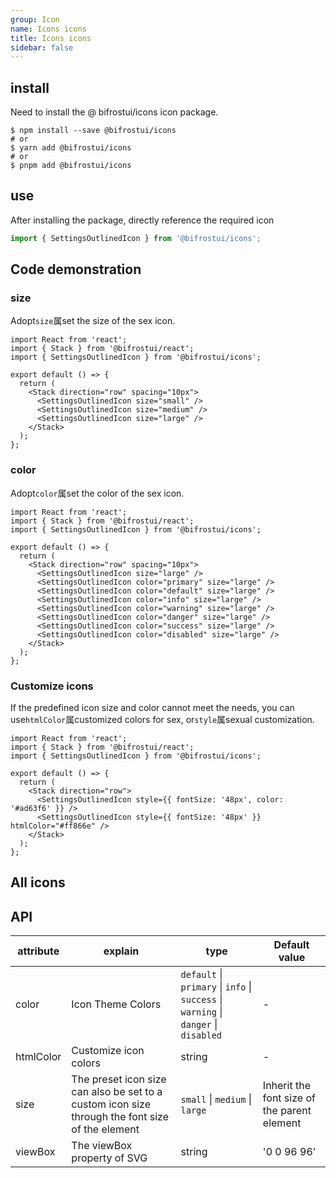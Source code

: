 ```yaml
---
group: Icon
name: Icons icons
title: Icons icons
sidebar: false
---
```


## install

Need to install the @ bifrostui/icons icon package.

```
$ npm install --save @bifrostui/icons
# or
$ yarn add @bifrostui/icons
# or
$ pnpm add @bifrostui/icons
```

## use

After installing the package, directly reference the required icon

```js
import { SettingsOutlinedIcon } from '@bifrostui/icons';
```

## Code demonstration

### size

Adopt`size`属set the size of the sex icon.

```tsx
import React from 'react';
import { Stack } from '@bifrostui/react';
import { SettingsOutlinedIcon } from '@bifrostui/icons';

export default () => {
  return (
    <Stack direction="row" spacing="10px">
      <SettingsOutlinedIcon size="small" />
      <SettingsOutlinedIcon size="medium" />
      <SettingsOutlinedIcon size="large" />
    </Stack>
  );
};
```

### color

Adopt`color`属set the color of the sex icon.

```tsx
import React from 'react';
import { Stack } from '@bifrostui/react';
import { SettingsOutlinedIcon } from '@bifrostui/icons';

export default () => {
  return (
    <Stack direction="row" spacing="10px">
      <SettingsOutlinedIcon size="large" />
      <SettingsOutlinedIcon color="primary" size="large" />
      <SettingsOutlinedIcon color="default" size="large" />
      <SettingsOutlinedIcon color="info" size="large" />
      <SettingsOutlinedIcon color="warning" size="large" />
      <SettingsOutlinedIcon color="danger" size="large" />
      <SettingsOutlinedIcon color="success" size="large" />
      <SettingsOutlinedIcon color="disabled" size="large" />
    </Stack>
  );
};
```

### Customize icons

If the predefined icon size and color cannot meet the needs, you can use`htmlColor`属customized colors for sex, or`style`属sexual customization.

```tsx
import React from 'react';
import { Stack } from '@bifrostui/react';
import { SettingsOutlinedIcon } from '@bifrostui/icons';

export default () => {
  return (
    <Stack direction="row">
      <SettingsOutlinedIcon style={{ fontSize: '48px', color: '#ad63f6' }} />
      <SettingsOutlinedIcon style={{ fontSize: '48px' }} htmlColor="#ff866e" />
    </Stack>
  );
};
```

## All icons

<code src="./demo/index.tsx"></code>

## API

| attribute | explain                                                                                         | type                                                                                 | Default value                               |
| --------- | ----------------------------------------------------------------------------------------------- | ------------------------------------------------------------------------------------ | ------------------------------------------- |
| color     | Icon Theme Colors                                                                               | `default` \| `primary` \| `info` \| `success` \| `warning` \| `danger` \| `disabled` | -                                           |
| htmlColor | Customize icon colors                                                                           | string                                                                               | -                                           |
| size      | The preset icon size can also be set to a custom icon size through the font size of the element | `small` \| `medium` \| `large`                                                       | Inherit the font size of the parent element |
| viewBox   | The viewBox property of SVG                                                                     | string                                                                               | '0 0 96 96'                                 |
